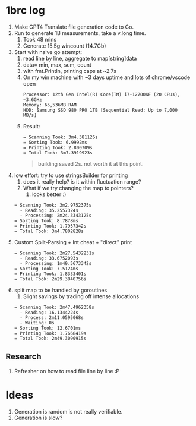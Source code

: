 # 1brc log

1. Make GPT4 Translate file generation code to Go.
2. Run to generate 1B measurements, take a v.long time.
   1. Took 48 mins
   2. Generate 15.5g wincount (14.7Gb)
3. Start with naive go attempt:
   1. read line by line, aggregate to map[string]data
   2. data= min, max, sum, count
   3. with fmt.Println, printing caps at ~2.7s
   4. On my win machine with ~3 days uptime and lots of chrome/vscode open
      ```
      Processor: 12th Gen Intel(R) Core(TM) i7-12700KF (20 CPUs), ~3.6GHz
      Memory: 65,536MB RAM
      HDD: Samsung SSD 980 PRO 1TB [Sequential Read: Up to 7,000 MB/s]
      ```
   5. Result:
      ```
      = Scanning Took: 3m4.381126s
      = Sorting Took: 6.9992ms
      = Printing Took: 2.800709s
      = Total Took: 3m7.3919923s
      ```
      > building saved 2s. not worth it at this point.
4. low effort: try to use stringsBuilder for printing
   1. does it really help? is it within fluctuation range?
   2. What if we try changing the map to pointers?
      1. looks better :)
   ```
   = Scanning Took: 3m2.9752375s
     - Reading: 35.2557324s
     - Processing: 2m24.3343125s
   = Sorting Took: 8.7878ms
   = Printing Took: 1.7957342s
   = Total Took: 3m4.7802828s
   ```
5. Custom Split-Parsing + Int cheat + "direct" print
   ```
   = Scanning Took: 2m27.5432231s
     - Reading: 33.6752093s
     - Processing: 1m49.5673342s
   = Sorting Took: 7.5124ms
   = Printing Took: 1.8333401s
   = Total Took: 2m29.3840756s
   ```
6. split map to be handled by goroutines
   1. Slight savings by trading off intense allocations
   ```
   = Scanning Took: 2m47.4962358s
     - Reading: 16.1344224s
     - Process: 2m11.0595068s
     - Waiting: 0s
   = Sorting Took: 12.6701ms
   = Printing Took: 1.7668419s
   = Total Took: 2m49.3090915s
   ```


## Research

1. Refresher on how to read file line by line :P

# Ideas

1. Generation is random is not really verifiable.
2. Generation is slow?